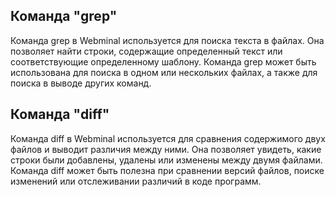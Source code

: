 ## Команда "grep"

Команда grep в Webminal используется для поиска текста в файлах. Она позволяет найти строки, содержащие определенный текст или соответствующие определенному шаблону. Команда grep может быть использована для поиска в одном или нескольких файлах, а также для поиска в выводе других команд.

## Команда "diff"

Команда diff в Webminal используется для сравнения содержимого двух файлов и выводит различия между ними. Она позволяет увидеть, какие строки были добавлены, удалены или изменены между двумя файлами. Команда diff может быть полезна при сравнении версий файлов, поиске изменений или отслеживании различий в коде программ.